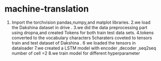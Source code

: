 # machine-translation
1. Import the torchvision  pandas,numpy,and matplot libraries.
2.we load the Dakshina dataset in drive .
3.we did the data preprocessing part using  dropna,and created Tokens for both train test data sets.
4.tokens converted to the vocabulary characters
5charaters  coveted to tensors  train and test dataset of Dakshina .
6 we loaded the tensors in dataloader
7.we created a LSTM model with encoder ,decoder ,seq2seq  number of cell =2 
8.we train  model for  different hyperparameter
